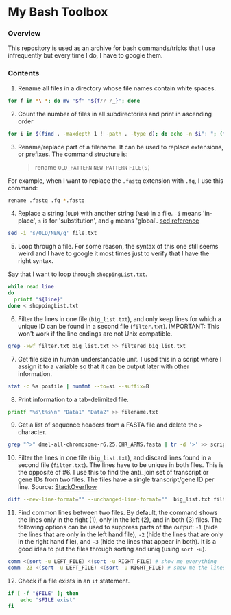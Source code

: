 # My Bash Toolbox

### Overview
This repository is used as an archive for bash commands/tricks that I use infrequently but every time I do, I have to google them.

### Contents

1.  Rename all files in a directory whose file names contain white spaces.

``` bash
for f in *\ *; do mv "$f" "${f// /_}"; done
```

2.  Count the number of files in all subdirectories and print in ascending order

``` bash
for i in $(find . -maxdepth 1 ! -path . -type d); do echo -n $i": "; (find $i -type f | wc -l); done | sort -k 2 -n
```

3.  Rename/replace part of a filename. It can be used to replace extensions, or prefixes. The command structure is:  
    > rename `OLD_PATTERN` `NEW_PATTERN` `FILE(S)`


For example, when I want to replace the `.fastq` extension with `.fq`, I use this command:  

``` bash
rename .fastq .fq *.fastq
```

4.  Replace a string (`OLD`) with another string (`NEW`) in a file. `-i` means 'in-place', `s` is for 'substitution', and `g` means 'global'. [sed reference](http://www.grymoire.com/Unix/Sed.html)

``` bash
sed -i 's/OLD/NEW/g' file.txt
```

5.  Loop through a file. For some reason, the syntax of this one still seems weird and I have to google it most times just to verify that I have the right syntax.

Say that I want to loop through `shoppingList.txt`.

``` bash
while read line
do
  printf "${line}"
done < shoppingList.txt
```

6.  Filter the lines in one file (`big_list.txt`), and only keep lines for which a unique ID can be found in a second file (`filter.txt`). IMPORTANT: This won't work if the line endings are not Unix compatible.

``` bash
grep -Fwf filter.txt big_list.txt >> filtered_big_list.txt
```

7.  Get file size in human understandable unit. I used this in a script where I assign it to a variable so that it can be output later with other information.

``` bash
stat -c %s posfile | numfmt --to=si --suffix=B
```

8.  Print information to a tab-delimited file.

``` bash
printf "%s\t%s\n" "Data1" "Data2" >> filename.txt
```

9. Get a list of sequence headers from a FASTA file and delete the `>` character.

``` bash
grep "^>" dmel-all-chromosome-r6.25.CHR_ARMS.fasta | tr -d '>' >> scripts/b018_mpileup_ARRAY_input.txt
```

10. Filter the lines in one file (`big_list.txt`), and discard lines found in a second file (`filter.txt`). The lines have to be unique in both files. This is the opposite of \#6. I use this to find the anti_join set of transcript or gene IDs from two files. The files have a single transcript/gene ID per line. Source: [StackOverflow](https://stackoverflow.com/a/18205289)

```bash 
diff --new-line-format="" --unchanged-line-format=""  big_list.txt filter.txt
```

11. Find common lines between two files. By default, the command shows the lines only in the right (1), only in the left (2), and in both (3) files. The following options can be used to suppress parts of the output: `-1` (hide the lines that are only in the left hand file), `-2` (hide the lines that are only in the right hand file), and `-3` (hide the lines that appear in both). It is a good idea to put the files through sorting and uniq (using `sort -u`).

```bash 
comm <(sort -u LEFT_FILE) <(sort -u RIGHT_FILE) # show me everything
comm -23 <(sort -u LEFT_FILE) <(sort -u RIGHT_FILE) # show me the lines that are only found in the LEFT_FILE
```

12. Check if a file exists in an `if` statement.

```bash
if [ -f "$FILE" ]; then
    echo "$FILE exist"
fi
```

